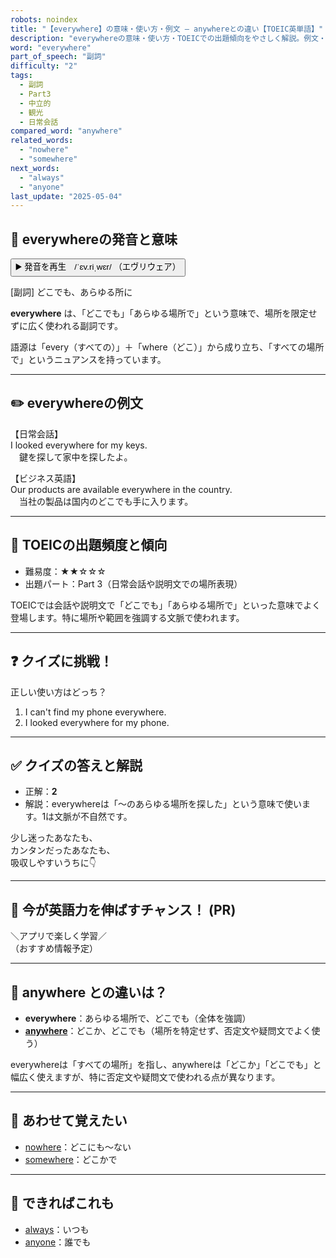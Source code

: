 ```yaml
---
robots: noindex
title: "【everywhere】の意味・使い方・例文 ― anywhereとの違い【TOEIC英単語】"
description: "everywhereの意味・使い方・TOEICでの出題傾向をやさしく解説。例文・クイズ付きでanywhereとの違いもわかりやすく学べます。"
word: "everywhere"
part_of_speech: "副詞"
difficulty: "2"
tags:
  - 副詞
  - Part3
  - 中立的
  - 観光
  - 日常会話
compared_word: "anywhere"
related_words:
  - "nowhere"
  - "somewhere"
next_words:
  - "always"
  - "anyone"
last_update: "2025-05-04"
---
```


## 🔰 everywhereの発音と意味

<button class="play-audio" onclick="playTTS('everywhere')">
  <span class="play-audio-main">
    ▶️ 発音を再生　/ˈɛv.riˌwɛr/
  </span>
  <span class="play-audio-sub">
    （エヴリウェア）
  </span>
</button>

[副詞] どこでも、あらゆる所に

**everywhere** は、「どこでも」「あらゆる場所で」という意味で、場所を限定せずに広く使われる副詞です。

語源は「every（すべての）」＋「where（どこ）」から成り立ち、「すべての場所で」というニュアンスを持っています。

---

## ✏️ everywhereの例文

【日常会話】  
I looked everywhere for my keys.  
　鍵を探して家中を探したよ。

【ビジネス英語】  
Our products are available everywhere in the country.  
　当社の製品は国内のどこでも手に入ります。

---

## 🎯 TOEICの出題頻度と傾向

- 難易度：★★☆☆☆
- 出題パート：Part 3（日常会話や説明文での場所表現）

TOEICでは会話や説明文で「どこでも」「あらゆる場所で」といった意味でよく登場します。特に場所や範囲を強調する文脈で使われます。

---

## ❓ クイズに挑戦！

正しい使い方はどっち？

1. I can't find my phone everywhere.  
2. I looked everywhere for my phone.

---

## ✅ クイズの答えと解説

- 正解：**2**
- 解説：everywhereは「～のあらゆる場所を探した」という意味で使います。1は文脈が不自然です。

少し迷ったあなたも、  
カンタンだったあなたも、  
吸収しやすいうちに👇️

---

## 🚀 今が英語力を伸ばすチャンス！ (PR)

<div class="info-center">
＼アプリで楽しく学習／<br>  
（おすすめ情報予定）
</div>

---

## 🤔  anywhere との違いは？

- **everywhere**：あらゆる場所で、どこでも（全体を強調）
- **[anywhere](/anywhere)**：どこか、どこでも（場所を特定せず、否定文や疑問文でよく使う）

everywhereは「すべての場所」を指し、anywhereは「どこか」「どこでも」と幅広く使えますが、特に否定文や疑問文で使われる点が異なります。

---

## 🧩 あわせて覚えたい

- [nowhere](/nowhere)：どこにも～ない
- [somewhere](/somewhere)：どこかで

---

## 📖 できればこれも

- [always](/always)：いつも
- [anyone](/anyone)：誰でも

<!-- cvid: aid41_bid16 -->
